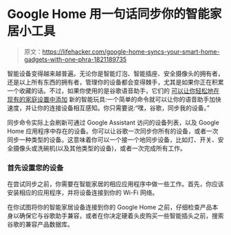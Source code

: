 # Google Home 用一句话同步你的智能家居小工具

> 原文：<https://lifehacker.com/google-home-syncs-your-smart-home-gadgets-with-one-phra-1821189735>

智能设备变得越来越普遍。无论你是智能灯泡、智能插座、安全摄像头的拥有者，还是以上所有东西的拥有者，管理你的设备都会变得棘手，尤其是如果你正在积累一个收藏的话。不过，如果你使用的是谷歌语音助手，它们的 [可以让你轻松地在现有的家庭设置中添加](http://www.androidpolice.com/2017/12/10/google-assistant-adds-command-syncing-smart-home-devices/) 新的智能玩具:一个简单的命令就可以让你的语音助手加快速度，并让你的连接设备相互感知。你只需要说:“嘿，谷歌，同步我的设备。”



同步命令实际上会刷新可通过 Google Assistant 访问的设备列表，以及 Google Home 应用程序中存在的设备。你可以让谷歌一次同步你所有的设备，或者一次同步一种类型的设备。这意味着你可以一个接一个地同步设备，比如灯、开关、安全摄像头或洗碗机(以及其他类型的设备)，或者一次完成所有工作。

### **首先设置您的设备**

在尝试同步之前，你需要在智能家居的相应应用程序中做一些工作。首先，你应该安装相应的应用程序，并将设备连接到你的 Wi-Fi 网络。

在你试图将你的智能家居设备连接到你的 Google Home 之前，仔细检查产品本身以确保它与谷歌助手兼容，或者在你决定硬着头皮购买一些智能插头之前，搜索谷歌的兼容产品数据库。